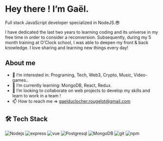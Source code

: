 # Hey there ! I’m Gaël.

Full stack JavaScript developer specialized in NodeJS.😎

I have dedicated the last two years to learning coding and its universe in my free time in order to consider a reconversion. Subsequently, during my 5 month training at O'Clock school, I was able to deepen my front & back knowledge. 
I love sharing and learning new things every day!

## About me 

- 👀 I’m interested in: Programing, Tech, Web3, Crypto, Music, Video-games..
- 🌱 I’m currently learning: MongoDB, React, Redux.
- 💞️ I’m looking to collaborate on web projects to develop my skills and learn to work in a team !
- 📫 How to reach me => gaelduclocher.rougelot@gmail.com

## 🛠 Tech Stack  

<p> 
  <img alt="Nodejs" src="https://img.shields.io/badge/-Nodejs-43853d?style=flat-square&logo=Node.js&logoColor=white" />
  <img alt="express" src="https://img.shields.io/badge/-Express-43853d?style=flat-square&logo=Node.js&logoColor=white" />
  <img alt="vue" src="https://img.shields.io/badge/-Vue-4fc08d?style=flat-square&logo=Vue.js&logoColor=white" />  
  <img alt="Postgresql" src="https://img.shields.io/badge/-PostgreSQL-30628a?style=flat-square&logo=postgresql&logoColor=white" />
  <img alt="MongoDB" src="https://img.shields.io/badge/-MongoDB-13aa52?style=flat-square&logo=mongodb&logoColor=white" />
  <img alt="git" src="https://img.shields.io/badge/-Git-F05032?style=flat-square&logo=git&logoColor=white" />
  <img alt="npm" src="https://img.shields.io/badge/-NPM-CB3837?style=flat-square&logo=npm&logoColor=white" />
</p>
